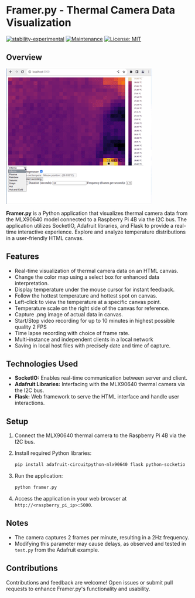 # Framer.py - Thermal Camera Data Visualization
[![stability-experimental](https://img.shields.io/badge/stability-experimental-orange.svg)](https://github.com/emersion/stability-badges#experimental)
[![Maintenance](https://img.shields.io/badge/Maintained%3F-no-red.svg)](https://github.com/ffmpegwasm/ffmpeg.wasm/graphs/commit-activity)
[![License: MIT](https://img.shields.io/badge/License-MIT-yellow.svg)](https://opensource.org/licenses/MIT)
## Overview
![Framer.py Demo](images/Ui_27_11_23.gif)

**Framer.py** is a Python application that visualizes thermal camera data from the MLX90640 model connected to a Raspberry Pi 4B via the I2C bus. The application utilizes SocketIO, Adafruit libraries, and Flask to provide a real-time interactive experience. Explore and analyze temperature distributions in a user-friendly HTML canvas.

## Features

- Real-time visualization of thermal camera data on an HTML canvas.
- Change the color map using a select box for enhanced data interpretation.
- Display temperature under the mouse cursor for instant feedback.
- Follow the hottest temperature and hottest spot on canvas.
- Left-click to view the temperature at a specific canvas point.
- Temperature scale on the right side of the canvas for reference.
- Capture .png image of actual data in canvas.
- Start/Stop video recording for up to 10 minutes in highest possible quality 2 FPS
- Time lapse recording with choice of frame rate.
- Multi-instance and independent clients in a local network
- Saving in local host files with precisely date and time of capture.

## Technologies Used

- **SocketIO:** Enables real-time communication between server and client.
- **Adafruit Libraries:** Interfacing with the MLX90640 thermal camera via the I2C bus.
- **Flask:** Web framework to serve the HTML interface and handle user interactions.

## Setup

1. Connect the MLX90640 thermal camera to the Raspberry Pi 4B via the I2C bus.
2. Install required Python libraries:

    ```bash
    pip install adafruit-circuitpython-mlx90640 flask python-socketio
    ```

3. Run the application:

    ```bash
    python framer.py
    ```

4. Access the application in your web browser at `http://<raspberry_pi_ip>:5000`.

## Notes

- The camera captures 2 frames per minute, resulting in a 2Hz frequency.
- Modifying this parameter may cause delays, as observed and tested in `test.py` from the Adafruit example.

## Contributions

Contributions and feedback are welcome! Open issues or submit pull requests to enhance Framer.py's functionality and usability.
